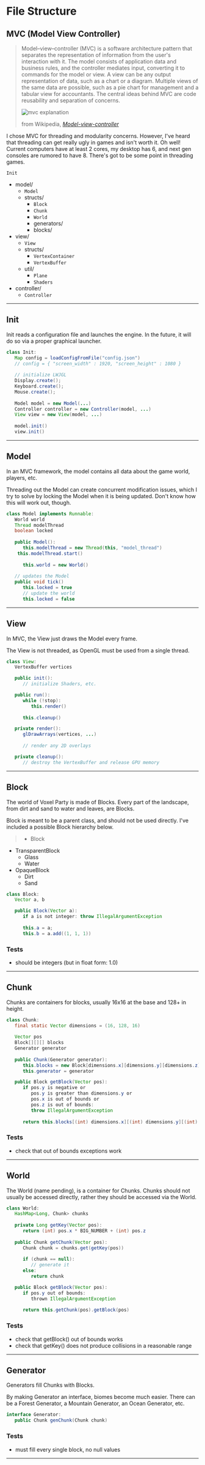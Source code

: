 # File Structure

## MVC (Model View Controller)

> Model–view–controller (MVC) is a software architecture pattern that separates the representation of information from the user's interaction with it.
> The model consists of application data and business rules, and the controller mediates input, converting it to commands for the model or view.
> A view can be any output representation of data, such as a chart or a diagram.
> Multiple views of the same data are possible, such as a pie chart for management and a tabular view for accountants.
> The central ideas behind MVC are code reusability and separation of concerns.
>
> ![mvc explanation](http://upload.wikimedia.org/wikipedia/commons/f/fd/MVC-Process.png)
> 
> from Wikipedia, [*Model-view-controller*](http://en.wikipedia.org/wiki/Model%E2%80%93view%E2%80%93controller)

I chose MVC for threading and modularity concerns.
However, I've heard that threading can get really ugly in games and isn't worth it.
Oh well! Current computers have at least 2 cores, my desktop has 6, and next gen consoles are rumored to have 8.
There's got to be some point in threading games.

`Init`

* model/
    * `Model` 
    * structs/
        * `Block`
        * `Chunk`
        * `World`
        * generators/
        * blocks/
* view/
    * `View`
    * structs/
        * `VertexContainer`
        * `VertexBuffer`
    * util/
        * `Plane`
        * `Shaders`
* controller/
    * `Controller` 

---

## Init
Init reads a configuration file and launches the engine. In the future, it will do so via a proper graphical launcher.

```java
class Init:
   Map config = loadConfigFromFile("config.json")
   // config = { "screen_width" : 1920, "screen_height" : 1080 }
   
   // initialize LWJGL
   Display.create();
   Keyboard.create();
   Mouse.create();
   
   Model model = new Model(...)
   Controller controller = new Controller(model, ...)
   View view = new View(model, ...)
   
   model.init()
   view.init()
```

---

## Model
In an MVC framework, the model contains all data about the game world, players, etc.

Threading out the Model can create concurrent modification issues, which I try to solve by locking the Model when it is being updated.
Don't know how this will work out, though.
```java
class Model implements Runnable:
   World world
   Thread modelThread
   boolean locked
   
   public Model():
      this.modelThread = new Thread(this, "model_thread")
   	this.modelThread.start()
      
      this.world = new World()
      
   // updates the Model
   public void tick()
      this.locked = true
      // update the world
      this.locked = false
```

---

## View
In MVC, the View just draws the Model every frame.

The View is not threaded, as OpenGL must be used from a single thread.
```java
class View:
   VertexBuffer vertices

   public init():
      // initialize Shaders, etc.

   public run():
      while (!stop):
         this.render()
      
      this.cleanup()

   private render():
      glDrawArrays(vertices, ...)
      
      // render any 2D overlays

   private cleanup():
      // destroy the VertexBuffer and release GPU memory
```

---

## Block
The world of Voxel Party is made of Blocks. Every part of the landscape, from dirt and sand to water and leaves, are Blocks.

Block is meant to be a parent class, and should not be used directly. I've included a possible Block hierarchy below.

> * Block
   * TransparentBlock
      * Glass
      * Water
   * OpaqueBlock
      * Dirt
      * Sand

```java
class Block:
   Vector a, b

   public Block(Vector a):
      if a is not integer: throw IllegalArgumentException
      
      this.a = a;
      this.b = a.add((1, 1, 1))
```

### Tests
* should be integers (but in float form: 1.0)

---

## Chunk
Chunks are containers for blocks, usually 16x16 at the base and 128+ in height.

```java
class Chunk:
   final static Vector dimensions = (16, 128, 16)
   
   Vector pos
   Block[][][] blocks
   Generator generator
   
   public Chunk(Generator generator):
      this.blocks = new Block[dimensions.x][dimensions.y][dimensions.z]
      this.generator = generator

   public Block getBlock(Vector pos):
      if pos.y is negative or
         pos.y is greater than dimensions.y or
         pos.x is out of bounds or
         pos.z is out of bounds:
         throw IllegalArgumentException
      
      return this.blocks[(int) dimensions.x][(int) dimensions.y][(int) dimensions.z]

```

### Tests
* check that out of bounds exceptions work

---

## World
The World (name pending), is a container for Chunks. Chunks should not usually be accessed directly, rather they should be accessed via the World.

```java
class World:
   HashMap<Long, Chunk> chunks
   
   private Long getKey(Vector pos):
      return (int) pos.x * BIG_NUMBER + (int) pos.z
   
   public Chunk getChunk(Vector pos):
      Chunk chunk = chunks.get(getKey(pos))
      
      if (chunk == null):
         // generate it
      else:
         return chunk

   public Block getBlock(Vector pos):
      if pos.y out of bounds:
         thrown IllegalArgumentException
   
      return this.getChunk(pos).getBlock(pos)

```

### Tests
* check that getBlock() out of bounds works
* check that getKey() does not produce collisions in a reasonable range

---

## Generator
Generators fill Chunks with Blocks.

By making Generator an interface, biomes become much easier. There can be a Forest Generator, a Mountain Generator, an Ocean Generator, etc.
```java
interface Generator:
   public Chunk genChunk(Chunk chunk)

```

### Tests
* must fill every single block, no null values


---
